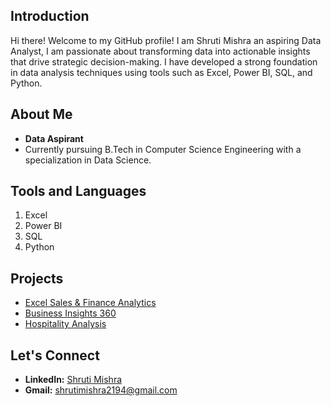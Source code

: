 ## Introduction
Hi there! Welcome to my GitHub profile! I am Shruti Mishra an aspiring Data Analyst, I am passionate about transforming data into actionable insights that drive strategic decision-making. I have developed a strong foundation in data analysis techniques using tools such as Excel, Power BI, SQL, and Python.

## About Me
- **Data Aspirant**
- Currently pursuing B.Tech in Computer Science Engineering with a specialization in Data Science.

## Tools and Languages
1. Excel
2. Power BI
3. SQL
4. Python

## Projects
- [Excel Sales & Finance Analytics](https://github.com/ShrutiMishra2003/Excel-Sales-Finance-Analytics)
- [Business Insights 360](https://github.com/ShrutiMishra2003/Business-Insights-360)
- [Hospitality Analysis](https://github.com/ShrutiMishra2003/Hospitality-Analysis)
  
## Let's Connect
- **LinkedIn:** [Shruti Mishra](https://www.linkedin.com/in/shruti-mishra-b6b685237/)
- **Gmail:** [shrutimishra2194@gmail.com](mailto:shrutimishra2194@gmail.com)


<!---
ShrutiMishra2003/ShrutiMishra2003 is a ✨ special ✨ repository because its `README.md` (this file) appears on your GitHub profile.
You can click the Preview link to take a look at your changes.
--->
